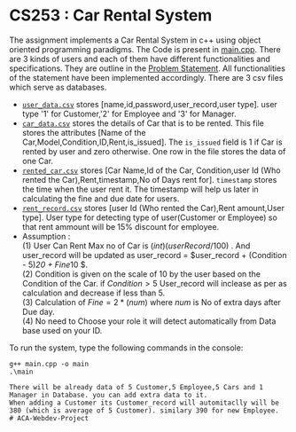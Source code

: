# CS253 : Car Rental System

The assignment implements a Car Rental System in c++ using object oriented programming paradigms. The Code is present in [main.cpp](main.cpp). There are 3 kinds of users and each of them have different functionalities and specifications. They are outline in the [Problem Statement](Problem_statement.pdf). All functionalities of the statement have been implemented accordingly. There are 3 csv files which serve as databases.
+ [`user_data.csv`](user_data.csv) stores [name,id,password,user_record,user type]. user type '1' for Customer,'2' for Employee and '3' for Manager.
+ [`car_data.csv`](car_data.csv) stores the details of Car that is to be rented. This file stores the attributes [Name of the Car,Model,Condition,ID,Rent,is_issued]. The `is_issued` field is 1 if Car is rented by user and zero otherwise. One row in the file stores the data of one Car.
+ [`rented_car.csv`](rented_car.csv) stores [Car Name,Id of the Car, Condition,user Id (Who rented the Car),Rent,timestamp,No of Days rent for].  `timestamp` stores the time when the user rent it. The timestamp will help us later in calculating the fine and due date for users.
+ [`rent_record.csv`](rent_record.csv) stores [user Id (Who rented the Car),Rent amount,User type]. User type for detecting type of user(Customer or Employee) so that rent ammount will be 15% discount for employee. <br>
+ Assumption : <br>
(1) User Can Rent Max no of Car is $(int)(userRecord/100)$ . And user_record will be updated as user_record = $user_record + (Condition - 5)*20 + Fine*10 $. <br>
(2) Condition is given on the scale of 10 by the user based on the Condition of the Car. if $Condition >5$ User_record will inclease as per as calculation and decrease if less than 5.<br>
(3) Calculation of $Fine = 2*(num)$ where $num$ is No of extra days after Due day.<br>
(4) No need to Choose your role it will detect automatically from Data base used on your ID.





To run the system, type the following commands in the console:
``` 
g++ main.cpp -o main
.\main

There will be already data of 5 Customer,5 Employee,5 Cars and 1 Manager in Database. you can add extra data to it.
When adding a Customer its Customer_record will automitaclly will be 380 (which is average of 5 Customer). similary 390 for new Employee.
#   A C A - W e b d e v - P r o j e c t 
 
 
